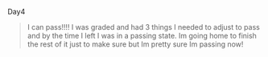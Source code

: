 Day4


>I can pass!!!! I was graded and had 3 things I needed to adjust to pass and by the time I left I was in a passing state. Im going home to finish the rest of it just to make sure but Im pretty sure Im passing now!
